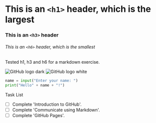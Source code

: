 # This is an `<h1>` header, which is the largest

### This is an `<h3>` header

###### This is an `<h6>` header, which is the smallest

Tested h1, h3 and h6 for a markdown exercise.

![GitHub logo dark](https://github.com/user-attachments/assets/4f83d837-cd58-40a9-adcd-3ea521d545c1)
![GitHub logo white](https://github.com/user-attachments/assets/42f6db20-8a3f-4a00-9833-d2ea5b12b415)

``` python
name = input("Enter your name: ")
print("Hello" + name + "!")
```

Task List
- [ ] Complete 'Introduction to GitHub'.
- [ ] Complete 'Communicate using Markdown'.
- [ ] Complete 'GitHub Pages'.

